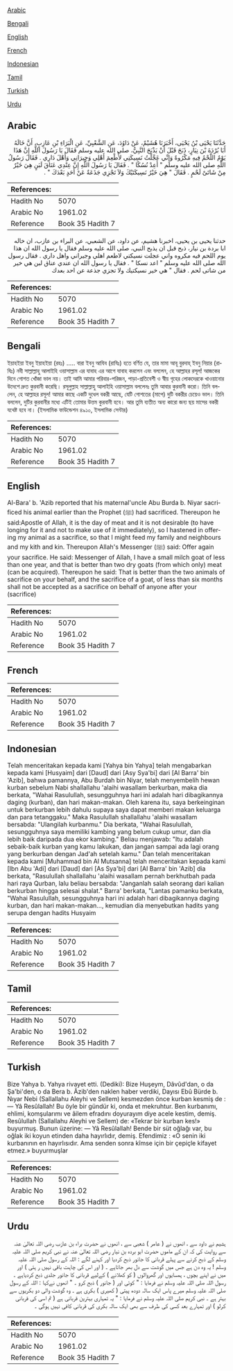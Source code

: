 [Arabic](#arabic)

[Bengali](#bengali)

[English](#english)

[French](#french)

[Indonesian](#indonesian)

[Tamil](#tamil)

[Turkish](#turkish)

[Urdu](#urdu)

## Arabic


<div dir="rtl" lang="ar" style={{fontSize:'larger',backgroundColor:'#f8f9fa',padding:20}}>
حَدَّثَنَا يَحْيَى بْنُ يَحْيَى، أَخْبَرَنَا هُشَيْمٌ، عَنْ دَاوُدَ، عَنِ الشَّعْبِيِّ، عَنِ الْبَرَاءِ بْنِ عَازِبٍ، أَنَّ خَالَهُ أَبَا بُرْدَةَ بْنَ نِيَارٍ، ذَبَحَ قَبْلَ أَنْ يَذْبَحَ النَّبِيُّ، صلى الله عليه وسلم فَقَالَ يَا رَسُولَ اللَّهِ إِنَّ هَذَا يَوْمٌ اللَّحْمُ فِيهِ مَكْرُوهٌ وَإِنِّي عَجَّلْتُ نَسِيكَتِي لأُطْعِمَ أَهْلِي وَجِيرَانِي وَأَهْلَ دَارِي ‏.‏ فَقَالَ رَسُولُ اللَّهِ صلى الله عليه وسلم ‏"‏ أَعِدْ نُسُكًا ‏"‏ ‏.‏ فَقَالَ يَا رَسُولَ اللَّهِ إِنَّ عِنْدِي عَنَاقَ لَبَنٍ هِيَ خَيْرٌ مِنْ شَاتَىْ لَحْمٍ ‏.‏ فَقَالَ ‏"‏ هِيَ خَيْرُ نَسِيكَتَيْكَ وَلاَ تَجْزِي جَذَعَةٌ عَنْ أَحَدٍ بَعْدَكَ ‏"‏ ‏.‏
</div>
<div style={{backgroundColor:'#f8f9fa',padding:20, marginBottom: 10}}><table> <thead> <tr> <th>References:</th> <th></th> </tr> </thead> <tbody><tr><td>Hadith No</td><td>5070</td></tr><tr><td>Arabic No</td><td>1961.02</td></tr><tr><td>Reference</td><td>Book 35 Hadith 7</td></tr></tbody></table></div>


<div dir="rtl" lang="ar" style={{fontSize:'larger',backgroundColor:'#f8f9fa',padding:20}}>
حدثنا يحيى بن يحيى، اخبرنا هشيم، عن داود، عن الشعبي، عن البراء بن عازب، ان خاله ابا بردة بن نيار، ذبح قبل ان يذبح النبي، صلى الله عليه وسلم فقال يا رسول الله ان هذا يوم اللحم فيه مكروه واني عجلت نسيكتي لاطعم اهلي وجيراني واهل داري . فقال رسول الله صلى الله عليه وسلم " اعد نسكا " . فقال يا رسول الله ان عندي عناق لبن هي خير من شاتى لحم . فقال " هي خير نسيكتيك ولا تجزي جذعة عن احد بعدك
</div>
<div style={{backgroundColor:'#f8f9fa',padding:20, marginBottom: 10}}><table> <thead> <tr> <th>References:</th> <th></th> </tr> </thead> <tbody><tr><td>Hadith No</td><td>5070</td></tr><tr><td>Arabic No</td><td>1961.02</td></tr><tr><td>Reference</td><td>Book 35 Hadith 7</td></tr></tbody></table></div>

## Bengali


<div dir="ltr" lang="bn" style={{fontSize:'larger',backgroundColor:'#f8f9fa',padding:20}}>
ইয়াহইয়া ইবনু ইয়াহইয়া (রহঃ) ..... বারা ইবনু আযিব (রাযিঃ) হতে বর্ণিত যে, তার মামা আবূ বুরদাহ্ ইবনু নিয়ার (রাযিঃ) নবী সাল্লাল্লাহু আলাইহি ওয়াসাল্লাম এর যাবাহ এর আগে যাবাহ করলেন এবং বললেন, হে আল্লাহর রসূল! আজকের দিনে গোশত খোঁজা ভাল নয়। তাই আমি আমার পরিবার-পরিজন, পাড়া-প্রতিবেশী ও স্বীয় গৃহের লোকদেরকে খাওয়ানোর উদেশে দ্রুত কুরবানী করেছি। রসূলুল্লাহ সাল্লাল্লাহু আলাইহি ওয়াসাল্লাম বললেনঃ তুমি আবার কুরবানী করো। তিনি বললেন, হে আল্লাহর রসূল! আমার কাছে একটি দুধেল বকরী আছে, যেটি গোশতের (মাপে) দুটি বকরীর চেয়েও ভাল। তিনি বললেন, দুটির কুরবানীর মধ্যে এটিই তোমার উত্তম কুরবানী হবে। আর তুমি ব্যতীত অন্য কারো জন্য ছয় মাসের বকরী যথেষ্ট হবে না। (ইসলামিক ফাউন্ডেশন ৪৯১০, ইসলামিক সেন্টার)
</div>
<div style={{backgroundColor:'#f8f9fa',padding:20, marginBottom: 10}}><table> <thead> <tr> <th>References:</th> <th></th> </tr> </thead> <tbody><tr><td>Hadith No</td><td>5070</td></tr><tr><td>Arabic No</td><td>1961.02</td></tr><tr><td>Reference</td><td>Book 35 Hadith 7</td></tr></tbody></table></div>

## English


<div dir="ltr" lang="en" style={{fontSize:'larger',backgroundColor:'#f8f9fa',padding:20}}>
Al-Bara' b. 'Azib reported that his maternal'uncle Abu Burda b. Niyar sacrificed his animal earlier than the Prophet (ﷺ) had sacrificed. Thereupon he said:Apostle of Allah, it is the day of meat and it is not desirable (to have longing for it and not to make use of it immediately), so I hastened in offering my animal as a sacrifice, so that I might feed my family and neighbours and my kith and kin. Thereupon Allah's Messenger (ﷺ) said: Offer again your sacrifice. He said: Messenger of Allah, I have a small milch goat of less than one year, and that is better than two dry goats (from which only) meat (can be acquired). Thereupon he said: That is better than the two animals of sacrifice on your behalf, and the sacrifice of a goat, of less than six months shall not be accepted as a sacrifice on behalf of anyone after your (sacrifice)
</div>
<div style={{backgroundColor:'#f8f9fa',padding:20, marginBottom: 10}}><table> <thead> <tr> <th>References:</th> <th></th> </tr> </thead> <tbody><tr><td>Hadith No</td><td>5070</td></tr><tr><td>Arabic No</td><td>1961.02</td></tr><tr><td>Reference</td><td>Book 35 Hadith 7</td></tr></tbody></table></div>

## French


<div dir="ltr" lang="fr" style={{fontSize:'larger',backgroundColor:'#f8f9fa',padding:20}}>

</div>
<div style={{backgroundColor:'#f8f9fa',padding:20, marginBottom: 10}}><table> <thead> <tr> <th>References:</th> <th></th> </tr> </thead> <tbody><tr><td>Hadith No</td><td>5070</td></tr><tr><td>Arabic No</td><td>1961.02</td></tr><tr><td>Reference</td><td>Book 35 Hadith 7</td></tr></tbody></table></div>

## Indonesian


<div dir="ltr" lang="id" style={{fontSize:'larger',backgroundColor:'#f8f9fa',padding:20}}>
Telah menceritakan kepada kami [Yahya bin Yahya] telah mengabarkan kepada kami [Husyaim] dari [Daud] dari [Asy Sya'bi] dari [Al Barra' bin 'Azib], bahwa pamannya, Abu Burdah bin Niyar, telah menyembelih hewan kurban sebelum Nabi shallallahu 'alaihi wasallam berkurban, maka dia berkata, "Wahai Rasulullah, sesungguhnya hari ini adalah hari dibagikannya daging (kurban), dan hari makan-makan. Oleh karena itu, saya berkeinginan untuk berkurban lebih dahulu supaya saya dapat memberi makan keluarga dan para tetanggaku." Maka Rasulullah shallallahu 'alaihi wasallam bersabda: "Ulangilah kurbanmu." Dia berkata, "Wahai Rasulullah, sesungguhnya saya memiliki kambing yang belum cukup umur, dan dia lebih baik daripada dua ekor kambing." Beliau menjawab: "Itu adalah sebaik-baik kurban yang kamu lakukan, dan jangan sampai ada lagi orang yang berkurban dengan Jad'ah setelah kamu." Dan telah menceritakan kepada kami [Muhammad bin Al Mutsanna] telah menceritakan kepada kami [Ibn Abu 'Adi] dari [Daud] dari [As Sya'bi] dari [Al Barra' bin 'Azib] dia berkata, "Rasulullah shallallahu 'alaihi wasallam pernah berkhutbah pada hari raya Qurban, lalu beliau bersabda: "Janganlah salah seorang dari kalian berkurban hingga selesai shalat." Barra' berkata, "Lantas pamanku berkata, "Wahai Rasulullah, sesungguhnya hari ini adalah hari dibagikannya daging kurban, dan hari makan-makan…, kemudian dia menyebutkan hadits yang serupa dengan hadits Husyaim
</div>
<div style={{backgroundColor:'#f8f9fa',padding:20, marginBottom: 10}}><table> <thead> <tr> <th>References:</th> <th></th> </tr> </thead> <tbody><tr><td>Hadith No</td><td>5070</td></tr><tr><td>Arabic No</td><td>1961.02</td></tr><tr><td>Reference</td><td>Book 35 Hadith 7</td></tr></tbody></table></div>

## Tamil


<div dir="ltr" lang="ta" style={{fontSize:'larger',backgroundColor:'#f8f9fa',padding:20}}>

</div>
<div style={{backgroundColor:'#f8f9fa',padding:20, marginBottom: 10}}><table> <thead> <tr> <th>References:</th> <th></th> </tr> </thead> <tbody><tr><td>Hadith No</td><td>5070</td></tr><tr><td>Arabic No</td><td>1961.02</td></tr><tr><td>Reference</td><td>Book 35 Hadith 7</td></tr></tbody></table></div>

## Turkish


<div dir="ltr" lang="tr" style={{fontSize:'larger',backgroundColor:'#f8f9fa',padding:20}}>
Bize Yahya b. Yahya rivayet etti. (Dediki): Bize Huşeym, Dâvûd'dan, o da Şa'bi'den, o da Bera b. Âzib'den naklen haber verdiki, Dayısı Ebû Bürde b. Nıyar Nebi (Sallallahu Aleyhi ve Sellem) kesmezden önce kurban kesmiş de : — Yâ Resûlallah! Bu öyle bir gündür ki, onda et mekruhtur. Ben kurbanımı, ehlimi, komşularımı ve âilem efradını doyurayım diye acele kestim, demiş. Resûlullah (Sallallahu Aleyhi ve Sellem) de: «Tekrar bir kurban kes!» buyurmuş. Bunun üzerine: — Yâ Resûlallah! Bende bir süt oğlağı var, bu oğlak iki koyun etinden daha hayırlıdır, demiş. Efendimiz : «O senin iki kurbanının en hayırlısıdır. Ama senden sonra kîmse için bir çepiçle kifayet etmez.» buyurmuşlar
</div>
<div style={{backgroundColor:'#f8f9fa',padding:20, marginBottom: 10}}><table> <thead> <tr> <th>References:</th> <th></th> </tr> </thead> <tbody><tr><td>Hadith No</td><td>5070</td></tr><tr><td>Arabic No</td><td>1961.02</td></tr><tr><td>Reference</td><td>Book 35 Hadith 7</td></tr></tbody></table></div>

## Urdu


<div dir="rtl" lang="ur" style={{fontSize:'larger',backgroundColor:'#f8f9fa',padding:20}}>
ہشیم نے داود سے ، انھوں نے ( عامر ) شعبی سے ، انھوں نے حضرت براء بن عازب رضی اللہ تعالیٰ عنہ سے روایت کی کہ ان کے ماموں حضرت ابو بردہ بن نیار رضی اللہ تعالیٰ عنہ نے نبی کریم صلی اللہ علیہ وسلم کے ذبح کرنے سے پہلے قربانی کا جانور ذبح کردیا اور کہنے لگے : اللہ کے رسول صلی اللہ علیہ وسلم ! یہ وہ دن ہے جس میں گوشت سے دل بھر جاتاہے ۔ ( اور اس کی چاہت باقی نہیں ر ہتی ) اور میں نے اپنے بچوں ، ہمسایوں اور گھروالوں ( کو کھلانے ) کےلیے قربانی کا جانور جلدی ذبح کردیاہے ۔ رسول اللہ صلی اللہ علیہ وسلم نے فرمایا : " کوئی اور ( جانور ) ذبح کرو ۔ " انھوں نےکہا : اللہ کے رسول صلی اللہ علیہ وسلم میرے پاس ایک سالہ دودھ پیتی ( کھیری ) بکری ہے ۔ وہ گوشت والی دو بکریوں سے بہتر ہے ۔ نبی کریم صلی اللہ علیہ وسلم نے فرمایا : " یہ تمہاری بہترین قربانی ہے ( تم اسی کی قربانی کرلو ) اور تمہارے بعد کسی کی طرف سے بھی ایک سالہ بکری کی قربانی کافی نہیں ہوگی ۔
</div>
<div style={{backgroundColor:'#f8f9fa',padding:20, marginBottom: 10}}><table> <thead> <tr> <th>References:</th> <th></th> </tr> </thead> <tbody><tr><td>Hadith No</td><td>5070</td></tr><tr><td>Arabic No</td><td>1961.02</td></tr><tr><td>Reference</td><td>Book 35 Hadith 7</td></tr></tbody></table></div>